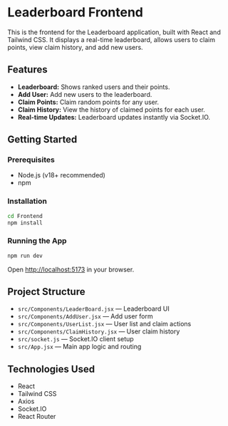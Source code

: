 # Leaderboard Frontend

This is the frontend for the Leaderboard application, built with React and Tailwind CSS. It displays a real-time leaderboard, allows users to claim points, view claim history, and add new users.

## Features

- **Leaderboard:** Shows ranked users and their points.
- **Add User:** Add new users to the leaderboard.
- **Claim Points:** Claim random points for any user.
- **Claim History:** View the history of claimed points for each user.
- **Real-time Updates:** Leaderboard updates instantly via Socket.IO.

## Getting Started

### Prerequisites

- Node.js (v18+ recommended)
- npm 

### Installation

```bash
cd Frontend
npm install
```



### Running the App

```bash
npm run dev
```

Open [http://localhost:5173](http://localhost:5173) in your browser.

## Project Structure

- `src/Components/LeaderBoard.jsx` — Leaderboard UI
- `src/Components/AddUser.jsx` — Add user form
- `src/Components/UserList.jsx` — User list and claim actions
- `src/Components/ClaimHistory.jsx` — User claim history
- `src/socket.js` — Socket.IO client setup
- `src/App.jsx` — Main app logic and routing

## Technologies Used

- React
- Tailwind CSS
- Axios
- Socket.IO
- React Router